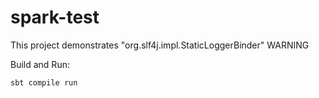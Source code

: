# spark-test
This project demonstrates "org.slf4j.impl.StaticLoggerBinder" WARNING

Build and Run:
```
sbt compile run
```
